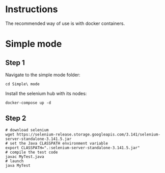 # Instructions
The recommended way of use is with docker containers.

# Simple mode
## Step 1
Navigate to the simple mode folder:
```
cd Simple\ mode
```

Install the selenium hub with its nodes:
```
docker-compose up -d
```

## Step 2
```
# download selenium
wget https://selenium-release.storage.googleapis.com/3.141/selenium-server-standalone-3.141.5.jar
# set the Java CLASSPATH environment variable 
export CLASSPATH=".:selenium-server-standalone-3.141.5.jar"
# compile the test code
javac MyTest.java
# launch
java MyTest
```

